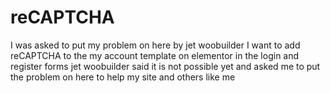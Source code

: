 # reCAPTCHA
I was asked to put my problem on here by jet woobuilder 
I want to add reCAPTCHA to the my account template on elementor in the login and register forms
jet woobuilder said it is not possible yet and asked me to put the problem on here to help my site and others like me

